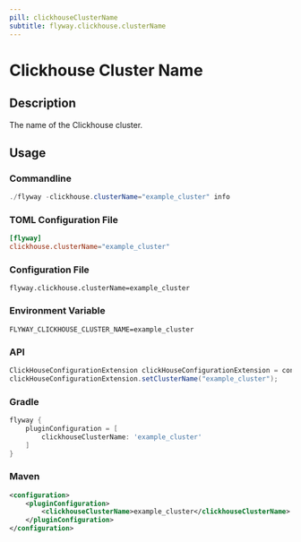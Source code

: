 ```yaml
---
pill: clickhouseClusterName
subtitle: flyway.clickhouse.clusterName
---
```


# Clickhouse Cluster Name

## Description
The name of the Clickhouse cluster.

## Usage

### Commandline
```powershell
./flyway -clickhouse.clusterName="example_cluster" info
```

### TOML Configuration File
```toml
[flyway]
clickhouse.clusterName="example_cluster"
```

### Configuration File
```properties
flyway.clickhouse.clusterName=example_cluster
```

### Environment Variable
```properties
FLYWAY_CLICKHOUSE_CLUSTER_NAME=example_cluster
```

### API
```java
ClickHouseConfigurationExtension clickHouseConfigurationExtension = configuration.getPluginRegister().getPlugin(ClickHouseConfigurationExtension.class);
clickHouseConfigurationExtension.setClusterName("example_cluster");
```

### Gradle
```groovy
flyway {
    pluginConfiguration = [
        clickhouseClusterName: 'example_cluster'
    ]
}
```

### Maven
```xml
<configuration>
    <pluginConfiguration>
        <clickhouseClusterName>example_cluster</clickhouseClusterName>
    </pluginConfiguration>
</configuration>
```
